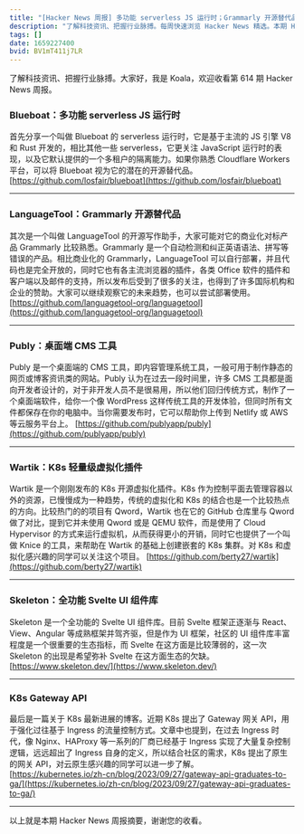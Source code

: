 ```yaml
---
title: "[Hacker News 周报] 多功能 serverless JS 运行时；Grammarly 开源替代品；K8s 轻量级虚拟化插件"
description: "了解科技资讯、把握行业脉搏。每周快速浏览 Hacker News 精选。本期 Hacker Newsletter 地址：https://mailchi.mp/hackernewsletter/614"
tags: []
date: 1659227400
bvid: BV1mT411j7LR
---
```

了解科技资讯、把握行业脉搏。大家好，我是 Koala，欢迎收看第 614 期 Hacker News 周报。

### Blueboat：多功能 serverless JS 运行时
首先分享一个叫做 Blueboat 的 serverless 运行时，它是基于主流的 JS 引擎 V8 和 Rust 开发的，相比其他一些 serverless，它更关注 JavaScript 运行时的表现，以及它默认提供的一个多租户的隔离能力。如果你熟悉 Cloudflare Workers 平台，可以将 Blueboat 视为它的潜在的开源替代品。
[https://github.com/losfair/blueboat](https://github.com/losfair/blueboat)

---

### LanguageTool：Grammarly 开源替代品
其次是一个叫做 LanguageTool 的开源写作助手，大家可能对它的商业化对标产品 Grammarly 比较熟悉。Grammarly 是一个自动检测和纠正英语语法、拼写等错误的产品。相比商业化的 Grammarly，LanguageTool 可以自行部署，并且代码也是完全开放的，同时它也有各主流浏览器的插件，各类 Office 软件的插件和客户端以及邮件的支持，所以发布后受到了很多的关注，也得到了许多国际机构和企业的赞助。大家可以继续观察它的未来趋势，也可以尝试部署使用。
[https://github.com/languagetool-org/languagetool](https://github.com/languagetool-org/languagetool)

---

### Publy：桌面端 CMS 工具
Publy 是一个桌面端的 CMS 工具，即内容管理系统工具，一般可用于制作静态的网页或博客资讯类的网站。Publy 认为在过去一段时间里，许多 CMS 工具都是面向开发者设计的，对于非开发人员不是很易用，所以他们回归传统方式，制作了一个桌面端软件，给你一个像 WordPress 这样传统工具的开发体验，但同时所有文件都保存在你的电脑中。当你需要发布时，它可以帮助你上传到 Netlify 或 AWS 等云服务平台上。
[https://github.com/publyapp/publy](https://github.com/publyapp/publy)

---

### Wartik：K8s 轻量级虚拟化插件
Wartik 是一个刚刚发布的 K8s 开源虚拟化插件。K8s 作为控制平面去管理容器以外的资源，已慢慢成为一种趋势，传统的虚拟化和 K8s 的结合也是一个比较热点的方向。比较热门的的项目有 Qword，Wartik 也在它的 GitHub 仓库里与 Qword 做了对比，提到它并未使用 Qword 或是 QEMU 软件，而是使用了 Cloud Hypervisor 的方式来运行虚拟机，从而获得更小的开销，同时它也提供了一个叫做 Knice 的工具，来帮助在 Wartik 的基础上创建嵌套的 K8s 集群。对 K8s 和虚拟化感兴趣的同学可以关注这个项目。
[https://github.com/berty27/wartik](https://github.com/berty27/wartik)

---

### Skeleton：全功能 Svelte UI 组件库
Skeleton 是一个全功能的 Svelte UI 组件库。目前 Svelte 框架正逐渐与 React、View、Angular 等成熟框架并驾齐驱，但是作为 UI 框架，社区的 UI 组件库丰富程度是一个很重要的生态指标，而 Svelte 在这方面是比较薄弱的，这一次 Skeleton 的出现是希望弥补 Svelte 在这方面生态的欠缺。
[https://www.skeleton.dev/](https://www.skeleton.dev/)

---

### K8s Gateway API
最后是一篇关于 K8s 最新进展的博客。近期 K8s 提出了 Gateway 网关 API，用于强化过往基于 Ingress 的流量控制方式。文章中也提到，在过去 Ingress 时代，像 Nginx、HAProxy 等一系列的厂商已经基于 Ingress 实现了大量复杂控制逻辑，远远超出了 Ingress 自身的定义，所以结合社区的需求，K8s 提出了原生的网关 API，对云原生感兴趣的同学可以进一步了解。
[https://kubernetes.io/zh-cn/blog/2023/09/27/gateway-api-graduates-to-ga/](https://kubernetes.io/zh-cn/blog/2023/09/27/gateway-api-graduates-to-ga/)

---

以上就是本期 Hacker News 周报摘要，谢谢您的收看。


